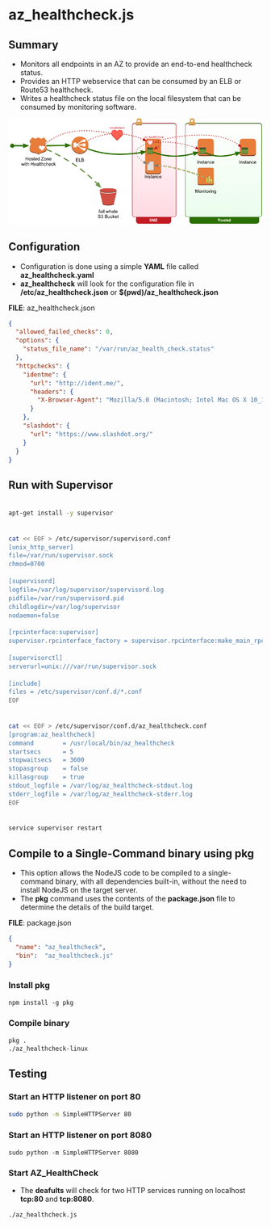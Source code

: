 # az_healthcheck.js



## Summary

* Monitors all endpoints in an AZ to provide an end-to-end healthcheck status.
* Provides an HTTP webservice that can be consumed by an ELB or Route53 healthcheck.
* Writes a healthcheck status file on the local filesystem that can be consumed by monitoring software.

![AZ Healthcheck Diagram](https://raw.githubusercontent.com/DevoKun/az_healthcheckjs/master/az_healthcheck.png)



## Configuration

* Configuration is done using a simple **YAML** file called **az_healthcheck.yaml**
* **az_healthcheck** will look for the configuration file in **/etc/az_healthcheck.json** or **$(pwd)/az_healthcheck.json**



**FILE**: az_healthcheck.json

```json
{
  "allowed_failed_checks": 0,
  "options": {
    "status_file_name": "/var/run/az_health_check.status"
  },
  "httpchecks": {
    "identme": {
      "url": "http://ident.me/",
      "headers": {
        "X-Browser-Agent": "Mozilla/5.0 (Macintosh; Intel Mac OS X 10_12_1) AppleWebKit/537.36 (KHTML, like Gecko) Chrome/56.0.2924.87 Safari/537.36"
      }
    },
    "slashdot": {
      "url": "https://www.slashdot.org/"
    }
  }
}

```



## Run with Supervisor



```bash

apt-get install -y supervisor


cat << EOF > /etc/supervisor/supervisord.conf
[unix_http_server]
file=/var/run/supervisor.sock
chmod=0700

[supervisord]
logfile=/var/log/supervisor/supervisord.log
pidfile=/var/run/supervisord.pid
childlogdir=/var/log/supervisor
nodaemon=false

[rpcinterface:supervisor]
supervisor.rpcinterface_factory = supervisor.rpcinterface:make_main_rpcinterface

[supervisorctl]
serverurl=unix:///var/run/supervisor.sock

[include]
files = /etc/supervisor/conf.d/*.conf
EOF


cat << EOF > /etc/supervisor/conf.d/az_healthcheck.conf
[program:az_healthcheck]
command        = /usr/local/bin/az_healthcheck
startsecs      = 5
stopwaitsecs   = 3600
stopasgroup    = false
killasgroup    = true
stdout_logfile = /var/log/az_healthcheck-stdout.log
stderr_logfile = /var/log/az_healthcheck-stderr.log
EOF


service supervisor restart


```





## Compile to a Single-Command binary using pkg

* This option allows the NodeJS code to be compiled to a single-command binary, with all dependencies built-in, without the need to install NodeJS on the target server.
* The **pkg** command uses the contents of the **package.json** file to determine the details of the build target.



**FILE**: package.json

```json
{
  "name": "az_healthcheck",
  "bin":  "az_healthcheck.js"
}
```



### Install pkg

```Shell
npm install -g pkg
```



### Compile binary

```Shell
pkg .
./az_healthcheck-linux
```





## Testing

### Start an HTTP listener on port 80

```bash
sudo python -m SimpleHTTPServer 80
```



### Start an HTTP listener on port 8080

```shell
sudo python -m SimpleHTTPServer 8080
```



### Start AZ_HealthCheck

* The **deafults** will check for two HTTP services running on localhost **tcp:80** and **tcp:8080**.

```shell
./az_healthcheck.js
```

